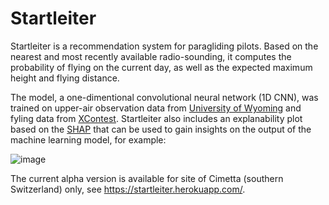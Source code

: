 # Startleiter

Startleiter is a recommendation system for paragliding pilots. Based on the nearest and most recently available radio-sounding, it computes the probability of flying on the current day, as well as the expected maximum height and flying distance. 

The model, a one-dimentional convolutional neural network (1D CNN), was trained on upper-air observation data from [University of Wyoming](http://weather.uwyo.edu/upperair/sounding.html) and fyling data from [XContest](https://www.xcontest.org/world/en/). Startleiter also includes an explanability plot based on the [SHAP](https://github.com/slundberg/shap) that can be used to gain insights on the output of the machine learning model, for example:

![image](https://user-images.githubusercontent.com/11967971/163541253-0b9d5bdd-9300-4738-b4a0-8a947c3813ed.png)

The current alpha version is available for site of Cimetta (southern Switzerland) only, see https://startleiter.herokuapp.com/. 
